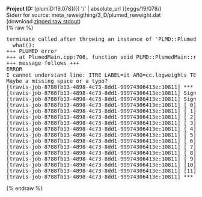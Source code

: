 **Project ID:** [plumID:19.078]({{ '/' | absolute_url }}eggs/19/078/)  
Stderr for source:  meta_reweigthing/3_D/plumed_reweight.dat   
(download [zipped raw stdout](plumed_reweight.dat.plumed.stdout.txt.zip))  
{% raw %}
<pre>
terminate called after throwing an instance of 'PLMD::Plumed::ExceptionError'
  what():  
+++ PLUMED error
+++ at PlumedMain.cpp:706, function void PLMD::PlumedMain::readInputWords(const std::vector<std::__cxx11::basic_string<char> >&)
+++ message follows +++
ERROR
I cannot understand line: ITRE LABEL=it ARG=cc.logweights TEMP=1 MAXITER=20
Maybe a missing space or a typo?
[travis-job-8788fb13-4898-4c73-8dd1-99974306413e:10811] *** Process received signal ***
[travis-job-8788fb13-4898-4c73-8dd1-99974306413e:10811] Signal: Aborted (6)
[travis-job-8788fb13-4898-4c73-8dd1-99974306413e:10811] Signal code:  (-6)
[travis-job-8788fb13-4898-4c73-8dd1-99974306413e:10811] [ 0] /lib/x86_64-linux-gnu/libc.so.6(+0x354b0)[0x7f2d3db094b0]
[travis-job-8788fb13-4898-4c73-8dd1-99974306413e:10811] [ 1] /lib/x86_64-linux-gnu/libc.so.6(gsignal+0x38)[0x7f2d3db09428]
[travis-job-8788fb13-4898-4c73-8dd1-99974306413e:10811] [ 2] /lib/x86_64-linux-gnu/libc.so.6(abort+0x16a)[0x7f2d3db0b02a]
[travis-job-8788fb13-4898-4c73-8dd1-99974306413e:10811] [ 3] /usr/lib/x86_64-linux-gnu/libstdc++.so.6(_ZN9__gnu_cxx27__verbose_terminate_handlerEv+0x16d)[0x7f2d3e14384d]
[travis-job-8788fb13-4898-4c73-8dd1-99974306413e:10811] [ 4] /usr/lib/x86_64-linux-gnu/libstdc++.so.6(+0x8d6b6)[0x7f2d3e1416b6]
[travis-job-8788fb13-4898-4c73-8dd1-99974306413e:10811] [ 5] /usr/lib/x86_64-linux-gnu/libstdc++.so.6(+0x8d701)[0x7f2d3e141701]
[travis-job-8788fb13-4898-4c73-8dd1-99974306413e:10811] [ 6] /usr/lib/x86_64-linux-gnu/libstdc++.so.6(+0x8d919)[0x7f2d3e141919]
[travis-job-8788fb13-4898-4c73-8dd1-99974306413e:10811] [ 7] plumed[0x40ec85]
[travis-job-8788fb13-4898-4c73-8dd1-99974306413e:10811] [ 8] plumed[0x40f082]
[travis-job-8788fb13-4898-4c73-8dd1-99974306413e:10811] [ 9] plumed[0x409fe0]
[travis-job-8788fb13-4898-4c73-8dd1-99974306413e:10811] [10] /lib/x86_64-linux-gnu/libc.so.6(__libc_start_main+0xf0)[0x7f2d3daf4830]
[travis-job-8788fb13-4898-4c73-8dd1-99974306413e:10811] [11] plumed[0x40a0a9]
[travis-job-8788fb13-4898-4c73-8dd1-99974306413e:10811] *** End of error message ***
</pre>
{% endraw %}

